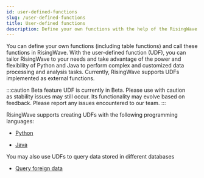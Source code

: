 ```yaml
---
id: user-defined-functions
slug: /user-defined-functions
title: User-defined functions
description: Define your own functions with the help of the RisingWave UDF API.
---
```

<head>
  <link rel="canonical" href="https://docs.risingwave.com/docs/current/user-defined-functions/" />
</head>

You can define your own functions (including table functions) and call these functions in RisingWave. With the user-defined function (UDF), you can tailor RisingWave to your needs and take advantage of the power and flexibility of Python and Java to perform complex and customized data processing and analysis tasks.
Currently, RisingWave supports UDFs implemented as external functions.

:::caution Beta feature
UDF is currently in Beta. Please use with caution as stability issues may still occur. Its functionality may evolve based on feedback. Please report any issues encountered to our team.
:::

RisingWave supports creating UDFs with the following programming languages:

- [Python](/sql/udf/udf-python.md)

- [Java](/sql/udf/udf-java.md)

You may also use UDFs to query data stored in different databases 

- [Query foreign data](/sql/udf/udf-foreign-data.md)

